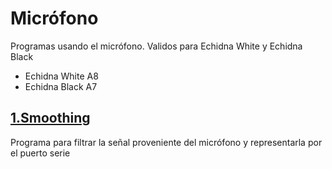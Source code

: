 # Micrófono
Programas usando el micrófono. Validos para Echidna White y Echidna Black
- Echidna White A8
- Echidna Black A7

## [1.Smoothing](https://github.com/EchidnaShield/Recursos/blob/master/Didactica/Actividades_IDE_Arduino/Microfono/Smoothing/Smoothing.ino)
Programa para filtrar la señal proveniente del micrófono y representarla por el puerto serie
